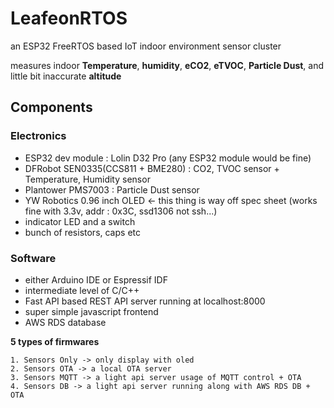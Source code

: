 # **LeafeonRTOS**

an ESP32 FreeRTOS based IoT indoor environment sensor cluster

measures indoor **Temperature**, **humidity**, **eCO2**, **eTVOC**, **Particle Dust**, and little bit inaccurate **altitude**

## **Components**

### **Electronics**

- ESP32 dev module : Lolin D32 Pro (any ESP32 module would be fine)
- DFRobot SEN0335(CCS811 + BME280) : CO2, TVOC sensor + Temperature, Humidity sensor
- Plantower PMS7003 : Particle Dust sensor
- YW Robotics 0.96 inch OLED <- this thing is way off spec sheet (works fine with 3.3v, addr : 0x3C, ssd1306 not ssh...)
- indicator LED and a switch
- bunch of resistors, caps etc

### **Software**

- either Arduino IDE or Espressif IDF
- intermediate level of C/C++
- Fast API based REST API server running at localhost:8000
- super simple javascript frontend
- AWS RDS database

**5 types of firmwares**
```
1. Sensors Only -> only display with oled
2. Sensors OTA -> a local OTA server
3. Sensors MQTT -> a light api server usage of MQTT control + OTA
4. Sensors DB -> a light api server running along with AWS RDS DB + OTA
```
